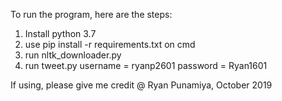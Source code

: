 To run the program, here are the steps:

1. Install python 3.7
2. use pip install -r requirements.txt on cmd
3. run nltk_downloader.py
4. run tweet.py
	username = ryanp2601
	password = Ryan1601

If using, please give me credit @ Ryan Punamiya, October 2019
